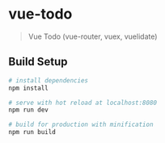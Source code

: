 # vue-todo

> Vue Todo (vue-router, vuex, vuelidate)

## Build Setup

``` bash
# install dependencies
npm install

# serve with hot reload at localhost:8080
npm run dev

# build for production with minification
npm run build
```
